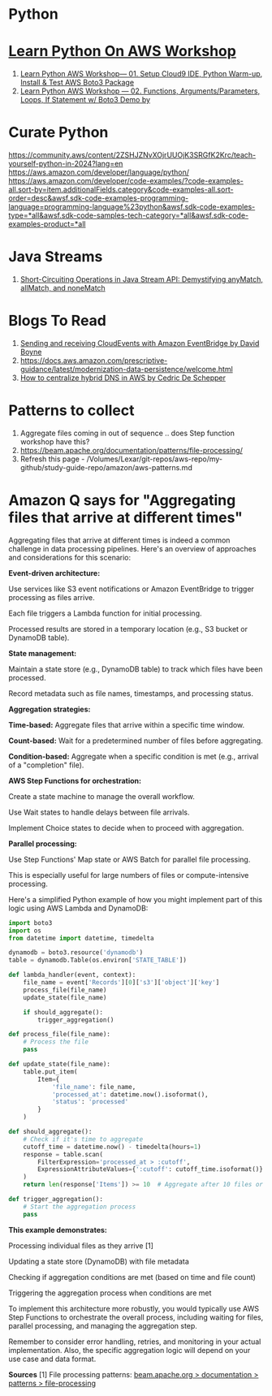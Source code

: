 
# Python

# [Learn Python On AWS Workshop](https://catalog.us-east-1.prod.workshops.aws/workshops/3d705026-9edc-40e8-b353-bdabb116c89c/en-US)
1. [Learn Python AWS Workshop— 01. Setup Cloud9 IDE, Python Warm-up, Install & Test AWS Boto3 Package](https://medium.com/the-aws-way/learn-python-aws-workshop-01-setup-cloud9-ide-python-warm-up-install-test-aws-boto3-package-90ce0b465aab)
2. [Learn Python AWS Workshop — 02. Functions, Arguments/Parameters, Loops, If Statement w/ Boto3 Demo by ](https://medium.com/the-aws-way/learn-python-aws-workshop-02-functions-arguments-parameters-loops-if-statement-w-boto3-demo-dc480b0fd32b)

# Curate Python

https://community.aws/content/2ZSHJZNvXOjrUUOjK3SRGfK2Krc/teach-yourself-python-in-2024?lang=en
https://aws.amazon.com/developer/language/python/
https://aws.amazon.com/developer/code-examples/?code-examples-all.sort-by=item.additionalFields.category&code-examples-all.sort-order=desc&awsf.sdk-code-examples-programming-language=programming-language%23python&awsf.sdk-code-examples-type=*all&awsf.sdk-code-samples-tech-category=*all&awsf.sdk-code-examples-product=*all

# Java Streams

1. [Short-Circuiting Operations in Java Stream API: Demystifying anyMatch, allMatch, and noneMatch](https://medium.com/@satyendra.jaiswal/short-circuiting-operations-in-java-stream-api-demystifying-anymatch-allmatch-and-nonematch-df9f2e475d3a)


# Blogs To Read

1. [Sending and receiving CloudEvents with Amazon EventBridge by David Boyne](https://aws.amazon.com/blogs/compute/sending-and-receiving-cloudevents-with-amazon-eventbridge/)
1. https://docs.aws.amazon.com/prescriptive-guidance/latest/modernization-data-persistence/welcome.html
1. [How to centralize hybrid DNS in AWS by Cedric De Schepper](https://awstip.com/how-to-centralise-hybrid-dns-in-aws-ea8b6da9609c)

# Patterns to collect

1. Aggregate files coming in out of sequence .. does Step function workshop have this?
1. https://beam.apache.org/documentation/patterns/file-processing/
2. Refresh this page - /Volumes/Lexar/git-repos/aws-repo/my-github/study-guide-repo/amazon/aws-patterns.md

# Amazon Q says for "Aggregating files that arrive at different times"

Aggregating files that arrive at different times is indeed a common challenge in data processing pipelines. Here's an overview of approaches and considerations for this scenario:

**Event-driven architecture:**

Use services like S3 event notifications or Amazon EventBridge to trigger processing as files arrive.

Each file triggers a Lambda function for initial processing.

Processed results are stored in a temporary location (e.g., S3 bucket or DynamoDB table).

**State management:**

Maintain a state store (e.g., DynamoDB table) to track which files have been processed.

Record metadata such as file names, timestamps, and processing status.

**Aggregation strategies:**

**Time-based:** Aggregate files that arrive within a specific time window.

**Count-based:** Wait for a predetermined number of files before aggregating.

**Condition-based:** Aggregate when a specific condition is met (e.g., arrival of a "completion" file).

**AWS Step Functions for orchestration:**

Create a state machine to manage the overall workflow.

Use Wait states to handle delays between file arrivals.

Implement Choice states to decide when to proceed with aggregation.

**Parallel processing:**

Use Step Functions' Map state or AWS Batch for parallel file processing.

This is especially useful for large numbers of files or compute-intensive processing.

Here's a simplified Python example of how you might implement part of this logic using AWS Lambda and DynamoDB:

```py
import boto3
import os
from datetime import datetime, timedelta

dynamodb = boto3.resource('dynamodb')
table = dynamodb.Table(os.environ['STATE_TABLE'])

def lambda_handler(event, context):
    file_name = event['Records'][0]['s3']['object']['key']
    process_file(file_name)
    update_state(file_name)

    if should_aggregate():
        trigger_aggregation()

def process_file(file_name):
    # Process the file
    pass

def update_state(file_name):
    table.put_item(
        Item={
            'file_name': file_name,
            'processed_at': datetime.now().isoformat(),
            'status': 'processed'
        }
    )

def should_aggregate():
    # Check if it's time to aggregate
    cutoff_time = datetime.now() - timedelta(hours=1)
    response = table.scan(
        FilterExpression='processed_at > :cutoff',
        ExpressionAttributeValues={':cutoff': cutoff_time.isoformat()}
    )
    return len(response['Items']) >= 10  # Aggregate after 10 files or 1 hour

def trigger_aggregation():
    # Start the aggregation process
    pass
```

**This example demonstrates:**

Processing individual files as they arrive [1]

Updating a state store (DynamoDB) with file metadata

Checking if aggregation conditions are met (based on time and file count)

Triggering the aggregation process when conditions are met

To implement this architecture more robustly, you would typically use AWS Step Functions to orchestrate the overall process, including waiting for files, parallel processing, and managing the aggregation step.

Remember to consider error handling, retries, and monitoring in your actual implementation. Also, the specific aggregation logic will depend on your use case and data format.

**Sources**
[1] File processing patterns: [beam.apache.org > documentation > patterns >  file-processing](https://beam.apache.org/documentation/patterns/file-processing/)
